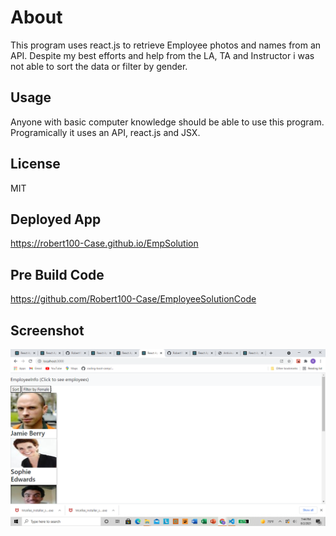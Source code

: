 # About
This program uses react.js to retrieve Employee photos and names from an API. Despite my best efforts and help from the LA, TA and Instructor i was not able to sort the data or filter by gender.

## Usage
Anyone with basic computer knowledge should be able to use this program. Programically it uses an API, react.js and JSX.

## License
MIT

## Deployed App
https://robert100-Case.github.io/EmpSolution

## Pre Build Code
https://github.com/Robert100-Case/EmployeeSolutionCode

## Screenshot
<img src="Screenshot.png">

